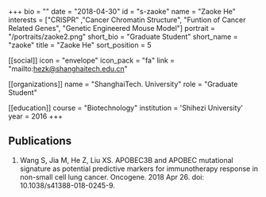 +++
bio = ""
date = "2018-04-30"
id = "s-zaoke"
name = "Zaoke He"
interests = ["CRISPR" ,"Cancer Chromatin Structure", "Funtion of Cancer Related Genes", "Genetic Engineered Mouse Model"]
portrait = "/portraits/zaoke2.png"
short_bio = "Graduate Student"
short_name = "zaoke"
title = "Zaoke He"
sort_position = 5

[[social]]
    icon = "envelope"
    icon_pack = "fa"
    link = "mailto:hezk@shanghaitech.edu.cn"

[[organizations]]
    name = "ShanghaiTech. University"
    role = "Graduate Student"

[[education]]
    course = "Biotechnology"
    institution = 'Shihezi University'
    year = 2016
+++

## Publications

1. Wang S, Jia M, He Z, Liu XS. APOBEC3B and APOBEC mutational signature as potential predictive markers for immunotherapy response in non-small cell lung cancer. Oncogene. 2018 Apr 26. doi: 10.1038/s41388-018-0245-9. 